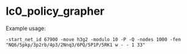 # lc0_policy_grapher

Example usage:

```
-start_net_id 67900 -move h3g2 -modulo 10 -P -Q -nodes 1000 -fen "NQ6/5pkp/3p2rb/4p3/2Nnq3/6PQ/5P1P/5RK1 w - - 1 33"
```
